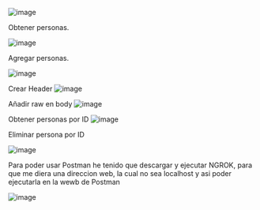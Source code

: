 ![image](https://github.com/user-attachments/assets/e6a5770d-4ff6-4f56-910d-c720403f62d5)


Obtener personas.

![image](https://github.com/user-attachments/assets/951eb5dc-e596-4f1d-9308-e009efe028d2)

Agregar personas.

![image](https://github.com/user-attachments/assets/4b5eacd0-fccc-4929-922b-901f7254e4a4)

Crear Header
![image](https://github.com/user-attachments/assets/c6cd8417-e70d-4178-81d9-081a4c30c0d5)

Añadir raw en body 
![image](https://github.com/user-attachments/assets/3dedca99-c78a-408a-888c-6a7f0e1439fa)


Obtener personas por ID
![image](https://github.com/user-attachments/assets/1623da4e-025a-49b4-b9b8-ff6a0d4d4e5e)


Eliminar persona por ID

![image](https://github.com/user-attachments/assets/c96f05b7-76b9-4230-8eae-b33f74ba3c93)



Para poder usar Postman he tenido que descargar y ejecutar NGROK, para que me diera una direccion web, la cual no sea localhost y asi poder ejecutarla en la wewb de Postman

![image](https://github.com/user-attachments/assets/36c3a721-94a7-418f-a152-c22dee1d2ac8)
